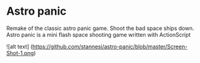 # Astro panic

Remake of the classic astro panic game. Shoot the bad space ships down.
Astro panic is a mini flash space shooting game written with ActionScript


![alt text] (https://github.com/stannesi/astro-panic/blob/master/Screen-Shot-1.png) 
